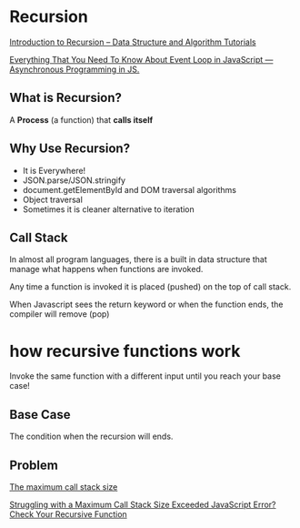 # Recursion
 
[Introduction to Recursion – Data Structure and Algorithm Tutorials](https://www.geeksforgeeks.org/introduction-to-recursion-data-structure-and-algorithm-tutorials/)

[Everything That You Need To Know About Event Loop in JavaScript — Asynchronous Programming in JS.](https://medium.com/@aditya.shukla278/everything-you-need-to-know-about-event-loop-in-javascript-1f14f94e5ab6)


## What is Recursion?

A <strong>Process</strong> (a function) that <strong>calls itself</strong>

## Why Use Recursion?
<ul>
    <li>It is Everywhere!</li>
    <li>JSON.parse/JSON.stringify</li>
    <li>document.getElementById and DOM traversal algorithms</li>
    <li>Object traversal</li>
    <li>Sometimes it is cleaner alternative to iteration</li>
</ul>

## Call Stack

In almost all program languages, there is a built in data structure that manage what happens when functions are invoked.

Any time a function is invoked it is placed (pushed) on the top of call stack.

When Javascript sees the return keyword or when the function ends, the compiler will remove (pop)


# how recursive functions work

Invoke the same function with a different input until you reach your base case!

## Base Case

The condition when the recursion will ends.



## Problem

[The maximum call stack size](https://2ality.com/2014/04/call-stack-size.html)


[Struggling with a Maximum Call Stack Size Exceeded JavaScript Error? Check Your Recursive Function ](https://blog.airbrake.io/blog/javascript-error-handling/javascript-error-handling-maximum-call-stack-size-exceeded#:~:text=If%20you%20see%20the%20%E2%80%9CMaximum,function%20calling%20on%20itself%20indefinitely.)





